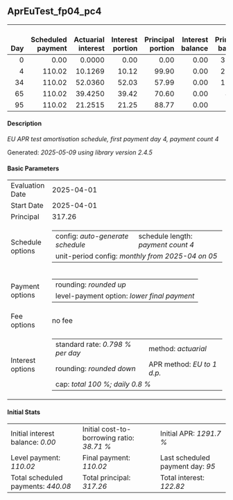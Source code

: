 <h2>AprEuTest_fp04_pc4</h2>
<table>
    <thead style="vertical-align: bottom;">
        <th style="text-align: right;">Day</th>
        <th style="text-align: right;">Scheduled payment</th>
        <th style="text-align: right;">Actuarial interest</th>
        <th style="text-align: right;">Interest portion</th>
        <th style="text-align: right;">Principal portion</th>
        <th style="text-align: right;">Interest balance</th>
        <th style="text-align: right;">Principal balance</th>
        <th style="text-align: right;">Total actuarial interest</th>
        <th style="text-align: right;">Total interest</th>
        <th style="text-align: right;">Total principal</th>
    </thead>
    <tr style="text-align: right;">
        <td class="ci00">0</td>
        <td class="ci01" style="white-space: nowrap;">0.00</td>
        <td class="ci02">0.0000</td>
        <td class="ci03">0.00</td>
        <td class="ci04">0.00</td>
        <td class="ci05">0.00</td>
        <td class="ci06">317.26</td>
        <td class="ci07">0.0000</td>
        <td class="ci08">0.00</td>
        <td class="ci09">0.00</td>
    </tr>
    <tr style="text-align: right;">
        <td class="ci00">4</td>
        <td class="ci01" style="white-space: nowrap;">110.02</td>
        <td class="ci02">10.1269</td>
        <td class="ci03">10.12</td>
        <td class="ci04">99.90</td>
        <td class="ci05">0.00</td>
        <td class="ci06">217.36</td>
        <td class="ci07">10.1269</td>
        <td class="ci08">10.12</td>
        <td class="ci09">99.90</td>
    </tr>
    <tr style="text-align: right;">
        <td class="ci00">34</td>
        <td class="ci01" style="white-space: nowrap;">110.02</td>
        <td class="ci02">52.0360</td>
        <td class="ci03">52.03</td>
        <td class="ci04">57.99</td>
        <td class="ci05">0.00</td>
        <td class="ci06">159.37</td>
        <td class="ci07">62.1629</td>
        <td class="ci08">62.15</td>
        <td class="ci09">157.89</td>
    </tr>
    <tr style="text-align: right;">
        <td class="ci00">65</td>
        <td class="ci01" style="white-space: nowrap;">110.02</td>
        <td class="ci02">39.4250</td>
        <td class="ci03">39.42</td>
        <td class="ci04">70.60</td>
        <td class="ci05">0.00</td>
        <td class="ci06">88.77</td>
        <td class="ci07">101.5879</td>
        <td class="ci08">101.57</td>
        <td class="ci09">228.49</td>
    </tr>
    <tr style="text-align: right;">
        <td class="ci00">95</td>
        <td class="ci01" style="white-space: nowrap;">110.02</td>
        <td class="ci02">21.2515</td>
        <td class="ci03">21.25</td>
        <td class="ci04">88.77</td>
        <td class="ci05">0.00</td>
        <td class="ci06">0.00</td>
        <td class="ci07">122.8394</td>
        <td class="ci08">122.82</td>
        <td class="ci09">317.26</td>
    </tr>
</table>
<h4>Description</h4>
<p><i>EU APR test amortisation schedule, first payment day 4, payment count 4</i></p>
<p>Generated: <i>2025-05-09 using library version 2.4.5</i></p>
<h4>Basic Parameters</h4>
<table>
    <tr>
        <td>Evaluation Date</td>
        <td>2025-04-01</td>
    </tr>
    <tr>
        <td>Start Date</td>
        <td>2025-04-01</td>
    </tr>
    <tr>
        <td>Principal</td>
        <td>317.26</td>
    </tr>
    <tr>
        <td>Schedule options</td>
        <td>
            <table>
                <tr>
                    <td>config: <i>auto-generate schedule</i></td>
                    <td>schedule length: <i><i>payment count</i> 4</i></td>
                </tr>
                <tr>
                    <td colspan="2" style="white-space: nowrap;">unit-period config: <i>monthly from 2025-04 on 05</i></td>
                </tr>
            </table>
        </td>
    </tr>
    <tr>
        <td>Payment options</td>
        <td>
            <table>
                <tr>
                    <td>rounding: <i>rounded up</i></td>
                </tr>
                <tr>
                    <td>level-payment option: <i>lower&nbsp;final&nbsp;payment</i></td>
                </tr>
            </table>
        </td>
    </tr>
    <tr>
        <td>Fee options</td>
        <td>no fee
        </td>
    </tr>
    <tr>
        <td>Interest options</td>
        <td>
            <table>
                <tr>
                    <td>standard rate: <i>0.798 % per day</i></td>
                    <td>method: <i>actuarial</i></td>
                </tr>
                <tr>
                    <td>rounding: <i>rounded down</i></td>
                    <td>APR method: <i>EU to 1 d.p.</i></td>
                </tr>
                <tr>
                    <td colspan="2">cap: <i>total 100 %; daily 0.8 %</td>
                </tr>
            </table>
        </td>
    </tr>
</table>
<h4>Initial Stats</h4>
<table>
    <tr>
        <td>Initial interest balance: <i>0.00</i></td>
        <td>Initial cost-to-borrowing ratio: <i>38.71 %</i></td>
        <td>Initial APR: <i>1291.7 %</i></td>
    </tr>
    <tr>
        <td>Level payment: <i>110.02</i></td>
        <td>Final payment: <i>110.02</i></td>
        <td>Last scheduled payment day: <i>95</i></td>
    </tr>
    <tr>
        <td>Total scheduled payments: <i>440.08</i></td>
        <td>Total principal: <i>317.26</i></td>
        <td>Total interest: <i>122.82</i></td>
    </tr>
</table>